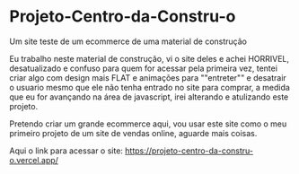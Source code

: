 # Projeto-Centro-da-Constru-o
Um site teste de um ecommerce de uma material de construção

Eu trabalho neste material  de construção, vi o site deles e achei HORRIVEL, desatualizado e confuso para quem for acessar pela primeira vez, tentei criar algo com design mais FLAT e animações para ""entreter"" e desatrair o usuario mesmo que ele não tenha entrado no site para comprar, a medida que eu for avançando na área de javascript, irei alterando e atulizando este projeto.

Pretendo criar um grande ecommerce aqui, vou usar este site como o meu primeiro projeto de um site de vendas online, aguarde mais coisas.

Aqui o link para acessar o site: https://projeto-centro-da-constru-o.vercel.app/
